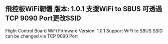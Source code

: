 飛控板WiFi韌體
版本: 1.0.1
支援WiFi to SBUS
可透過TCP 9090 Port更改SSID
---------------------------
Flight Control Board WiFi Firmware
Version: 1.0.1
Support WiFi to SBUS
SSID can be changed via TCP 9090 Port